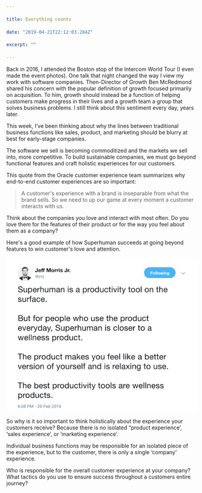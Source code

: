 ```yaml
---

title: Everything counts

date: "2019-04-21T22:12:03.284Z"

excerpt: ""

---
```


Back in 2016, I attended the Boston stop of the Intercom World Tour (I even made the event photos). One talk that night changed the way I view my work with software companies. Then-Director of Growth Ben McRedmond shared his concern with the popular definition of growth focused primarily on acquisition. To him, growth should instead be a function of helping customers make progress in their lives and a growth team a group that solves business problems. I still think about this sentiment every day, years later.

This week, I’ve been thinking about why the lines between traditional business functions like sales, product, and marketing should be blurry at best for early-stage companies.

The software we sell is becoming commoditized and the markets we sell into, more competitive. To build sustainable companies, we must go beyond functional features and craft holistic experiences for our customers.

This quote from the Oracle customer experience team summarizes why end-to-end customer experiences are so important:

> A customer's experience with a brand is inseparable from what the brand sells. So we need to up our game at every moment a customer interacts with us.

Think about the companies you love and interact with most often. Do you love them for the features of their product or for the way you feel about them as a company?

Here's a good example of how Superhuman succeeds at going beyond features to win customer's love and attention.

![Tweet by Jeff Morris](./jeff-morris-tweet.png)

So why is it so important to think holistically about the experience your customers receive? Because there is no isolated “product experience’, ‘sales experience’, or ‘marketing experience’.

Individual business functions may be responsible for an isolated piece of the experience, but to the customer, there is only a single ‘company’ experience.

Who is responsible for the overall customer experience at your company? What tactics do you use to ensure success throughout a customers entire journey?